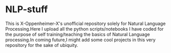 # NLP-stuff
This is  X-Oppenheimer-X's unofficial repository solely for Natural Language Processing.Here I upload all the python scripts/notebooks I have coded for the purpose of self training/teaching the basics of Natural Language processing.In coming future,I might add some cool projects in this very repository for the sake of ubiquity.
